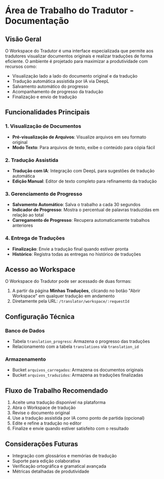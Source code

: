 # Área de Trabalho do Tradutor - Documentação

## Visão Geral

O Workspace do Tradutor é uma interface especializada que permite aos tradutores visualizar documentos originais e realizar traduções de forma eficiente. O ambiente é projetado para maximizar a produtividade com recursos como:

- Visualização lado a lado do documento original e da tradução
- Tradução automática assistida por IA via DeepL
- Salvamento automático do progresso
- Acompanhamento de progresso da tradução
- Finalização e envio de tradução

## Funcionalidades Principais

### 1. Visualização de Documentos

- **Pré-visualização de Arquivos**: Visualize arquivos em seu formato original
- **Modo Texto**: Para arquivos de texto, exibe o conteúdo para cópia fácil

### 2. Tradução Assistida

- **Tradução com IA**: Integração com DeepL para sugestões de tradução automática
- **Edição Manual**: Editor de texto completo para refinamento da tradução

### 3. Gerenciamento de Progresso

- **Salvamento Automático**: Salva o trabalho a cada 30 segundos
- **Indicador de Progresso**: Mostra o percentual de palavras traduzidas em relação ao total
- **Carregamento de Progresso**: Recupera automaticamente trabalhos anteriores

### 4. Entrega de Traduções

- **Finalização**: Envie a tradução final quando estiver pronta
- **Histórico**: Registra todas as entregas no histórico de traduções

## Acesso ao Workspace

O Workspace do Tradutor pode ser acessado de duas formas:

1. A partir da página **Minhas Traduções**, clicando no botão "Abrir Workspace" em qualquer tradução em andamento
2. Diretamente pela URL: `/translator/workspace/:requestId`

## Configuração Técnica

### Banco de Dados

- Tabela `translation_progress`: Armazena o progresso das traduções
- Relacionamento com a tabela `translations` via `translation_id`

### Armazenamento

- Bucket `arquivos_carregados`: Armazena os documentos originais
- Bucket `arquivos_traduzidos`: Armazena as traduções finalizadas

## Fluxo de Trabalho Recomendado

1. Aceite uma tradução disponível na plataforma
2. Abra o Workspace de tradução
3. Revise o documento original
4. Use a tradução assistida por IA como ponto de partida (opcional)
5. Edite e refine a tradução no editor
6. Finalize e envie quando estiver satisfeito com o resultado

## Considerações Futuras

- Integração com glossários e memórias de tradução
- Suporte para edição colaborativa
- Verificação ortográfica e gramatical avançada
- Métricas detalhadas de produtividade
